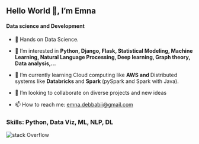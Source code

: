 ## Hello World 👋, I’m Emna

#### Data science and Development 

- 👋 Hands on Data Science. 

- 👀 I’m interested in <b> Python, Django, Flask, Statistical Modeling, Machine Learning, Natural Language Processing, Deep learning, Graph theory, Data analysis,...</b>

- 🌱 I’m currently learning Cloud computing like <b> AWS and </b> Distributed systems like <b> Databricks </b> and <b> Spark </b> (pySpark and Spark with Java).

- 💞️ I’m looking to collaborate on diverse projects and new ideas

- 📫 How to reach me: <a href = "mailto: emna.debbabii@gmail.com">emna.debbabii@gmail.com</a>

### Skills: Python, Data Viz, ML, NLP, DL

![stack Overflow](http://lmsotfy.com/so.png)




